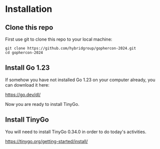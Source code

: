 # Installation

## Clone this repo

First use git to clone this repo to your local machine:

```
git clone https://github.com/hybridgroup/gophercon-2024.git
cd gophercon-2024
```

## Install Go 1.23

If somehow you have not installed Go 1.23 on your computer already, you can download it here:

https://go.dev/dl/

Now you are ready to install TinyGo.

## Install TinyGo

You will need to install TinyGo 0.34.0 in order to do today's activities.

https://tinygo.org/getting-started/install/
